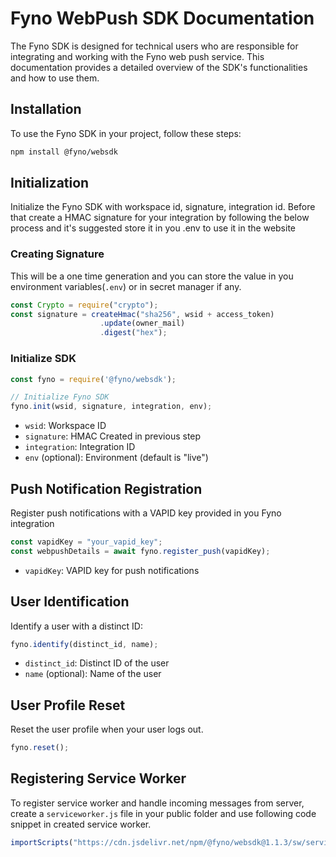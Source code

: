# Fyno WebPush SDK Documentation

The Fyno SDK is designed for technical users who are responsible for integrating and working with the Fyno web push service. This documentation provides a detailed overview of the SDK's functionalities and how to use them.

## Installation

To use the Fyno SDK in your project, follow these steps:

```bash
npm install @fyno/websdk
```

## Initialization
Initialize the Fyno SDK with workspace id, signature, integration id. Before that create a HMAC signature for your integration by following the below process and it's suggested store it in you .env to use it in the website

### Creating Signature
This will be a one time generation and you can store the value in you environment variables(`.env`) or in secret manager if any.

```javascript
const Crypto = require("crypto");
const signature = createHmac("sha256", wsid + access_token)
                    .update(owner_mail)
                    .digest("hex");
```
### Initialize SDK
```javascript
const fyno = require('@fyno/websdk');

// Initialize Fyno SDK
fyno.init(wsid, signature, integration, env);
```

* `wsid`: Workspace ID
* `signature`: HMAC Created in previous step
* `integration`: Integration ID
* `env` (optional): Environment (default is "live")

## Push Notification Registration
Register push notifications with a VAPID key provided in you Fyno integration

```javascript
const vapidKey = "your_vapid_key";
const webpushDetails = await fyno.register_push(vapidKey);
```
* `vapidKey`: VAPID key for push notifications


## User Identification
Identify a user with a distinct ID:
```javascript
fyno.identify(distinct_id, name);
```

* `distinct_id`: Distinct ID of the user
* `name` (optional): Name of the user

## User Profile Reset
Reset the user profile when your user logs out.

```javascript
fyno.reset();
```

## Registering Service Worker
To register service worker and handle incoming messages from server, create a `serviceworker.js` file in your public folder and use following code snippet in created service worker.

```javascript
importScripts("https://cdn.jsdelivr.net/npm/@fyno/websdk@1.1.3/sw/serviceworker.min.js")
```